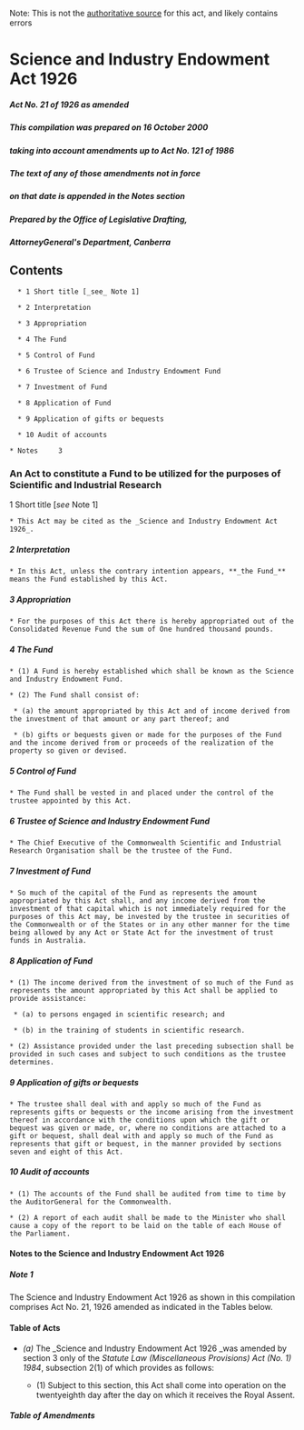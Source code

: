Note: This is not the [authoritative source](https://www.comlaw.gov.au/Details/C2004C00158) for this act, and likely contains errors

# Science and Industry Endowment Act 1926

##### Act No. 21 of 1926 as amended

##### This compilation was prepared on 16 October 2000
##### taking into account amendments up to Act No. 121 of 1986


##### The text of any of those amendments not in force 
##### on that date is appended in the Notes section


##### Prepared by the Office of Legislative Drafting,
##### AttorneyGeneral's Department, Canberra


## Contents

      * 1 Short title [_see_ Note 1] 

      * 2 Interpretation 

      * 3 Appropriation 

      * 4 The Fund 

      * 5 Control of Fund 

      * 6 Trustee of Science and Industry Endowment Fund 

      * 7 Investment of Fund 

      * 8 Application of Fund 

      * 9 Application of gifts or bequests 

      * 10 Audit of accounts 

    * Notes		3

### An Act to constitute a Fund to be utilized for the purposes of Scientific and Industrial Research

1  Short title [_see_ Note 1]

    * This Act may be cited as the _Science and Industry Endowment Act 1926_.

##### 2  Interpretation

    * In this Act, unless the contrary intention appears, **_the Fund_** means the Fund established by this Act.

##### 3  Appropriation

    * For the purposes of this Act there is hereby appropriated out of the Consolidated Revenue Fund the sum of One hundred thousand pounds.

##### 4  The Fund

    * (1) A Fund is hereby established which shall be known as the Science and Industry Endowment Fund.

    * (2) The Fund shall consist of:

     * (a) the amount appropriated by this Act and of income derived from the investment of that amount or any part thereof; and

     * (b) gifts or bequests given or made for the purposes of the Fund and the income derived from or proceeds of the realization of the property so given or devised.

##### 5  Control of Fund

    * The Fund shall be vested in and placed under the control of the trustee appointed by this Act.

##### 6  Trustee of Science and Industry Endowment Fund

    * The Chief Executive of the Commonwealth Scientific and Industrial Research Organisation shall be the trustee of the Fund.

##### 7  Investment of Fund

    * So much of the capital of the Fund as represents the amount appropriated by this Act shall, and any income derived from the investment of that capital which is not immediately required for the purposes of this Act may, be invested by the trustee in securities of the Commonwealth or of the States or in any other manner for the time being allowed by any Act or State Act for the investment of trust funds in Australia.

##### 8  Application of Fund

    * (1) The income derived from the investment of so much of the Fund as represents the amount appropriated by this Act shall be applied to provide assistance:

     * (a) to persons engaged in scientific research; and

     * (b) in the training of students in scientific research.

    * (2) Assistance provided under the last preceding subsection shall be provided in such cases and subject to such conditions as the trustee determines.

##### 9  Application of gifts or bequests

    * The trustee shall deal with and apply so much of the Fund as represents gifts or bequests or the income arising from the investment thereof in accordance with the conditions upon which the gift or bequest was given or made, or, where no conditions are attached to a gift or bequest, shall deal with and apply so much of the Fund as represents that gift or bequest, in the manner provided by sections seven and eight of this Act.

##### 10  Audit of accounts

    * (1) The accounts of the Fund shall be audited from time to time by the AuditorGeneral for the Commonwealth.

    * (2) A report of each audit shall be made to the Minister who shall cause a copy of the report to be laid on the table of each House of the Parliament.

#### Notes to the Science and Industry Endowment Act 1926

##### Note 1

The Science and Industry Endowment Act 1926 as shown in this compilation comprises Act No. 21, 1926 amended as indicated in the Tables below.

#### Table of Acts

  * _(a)_	The _Science and Industry Endowment Act 1926 _was amended by section 3 only of the _Statute Law (Miscellaneous Provisions) Act (No. 1) 1984_, subsection 2(1) of which provides as follows:

     * (1) Subject to this section, this Act shall come into operation on the twentyeighth day after the day on which it receives the Royal Assent.

##### Table of Amendments

